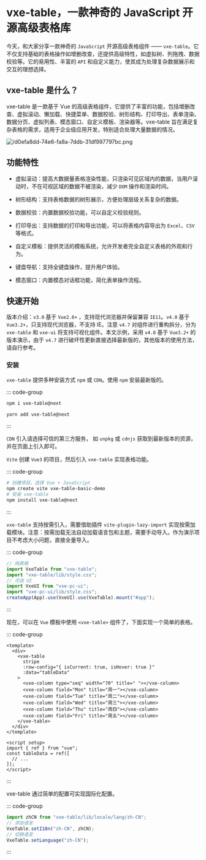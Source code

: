 # vxe-table，一款神奇的 JavaScript 开源高级表格库

<article-info/>

<link-tag :linkList="[{ linkType: 'git', linkText:'vxe-table',linkUrl:'https://github.com/x-extends/vxe-table'},{  linkText:'vxe-table 文档',linkUrl:'https://vxetable.cn/v3.8/#/table/start/install'}]" />

今天，和大家分享一款神奇的 `JavaScript` 开源高级表格组件 —— `vxe-table`。它不仅支持基础的表格操作如增删改查，还提供高级特性，如虚拟树、列拖拽、数据校验等。它的易用性、丰富的 `API` 和自定义能力，使其成为处理复杂数据展示和交互的理想选择。

## vxe-table 是什么？

vxe-table 是一款基于 Vue 的高级表格组件，它提供了丰富的功能，包括增删改查、虚拟滚动、懒加载、快捷菜单、数据校验、树形结构、打印导出、表单渲染、数据分页、虚拟列表、模态窗口、自定义模板、渲染器等。vxe-table 旨在满足复杂表格的需求，适用于企业级应用开发，特别适合处理大量数据的情况。

![/d0efa8dd-74e6-fa8a-7ddb-31df997797bc.png](/d0efa8dd-74e6-fa8a-7ddb-31df997797bc.png)

## 功能特性

- <el-text size="large" type="danger">虚拟滚动</el-text>：提高大数据量表格渲染性能，只渲染可见区域内的数据，当用户滚动时，不在可视区域的数据不被渲染，减少 `DOM` 操作和渲染时间。

- <el-text size="large" type="danger">树形结构</el-text>：支持表格数据的树形展示，方便处理层级关系复杂的数据。

- <el-text size="large" type="danger">数据校验</el-text>：内置数据校验功能，可以自定义校验规则。

- <el-text size="large" type="danger">打印导出</el-text>：支持数据的打印和导出功能，可以将表格内容导出为 `Excel`、`CSV` 等格式。

- <el-text size="large" type="danger">自定义模板</el-text>：提供灵活的模板系统，允许开发者完全自定义表格的外观和行为。

- <el-text size="large" type="danger">键盘导航</el-text>：支持全键盘操作，提升用户体验。

- <el-text size="large" type="danger">模态窗口</el-text>：内置模态对话框功能，简化表单操作流程。

## 快速开始

<el-text size="large" type="danger">版本介绍</el-text>：`v3.0` 基于 `Vue2.6+` ，支持现代浏览器并保留兼容 `IE11`。`v4.0` 基于 `Vue3.2+`，只支持现代浏览器，不支持 IE。注意 `v4.7` 对组件进行重构拆分，分为 `vxe-table` 和 `vxe-ui` 将支持可视化组件。本文示例，采用 `v4.0` 基于 `Vue3.2+` 的版本演示，由于 `v4.7` 进行破坏性更新直接选择最新版的，其他版本的使用方法，请自行参考<link-tag :linkList="[{  linkText:'vxe-table 文档',linkUrl:'https://vxetable.cn/v3.8/#/table/start/install'}]" />。

### 安装

`vxe-table` 提供多种安装方式 `npm` 或 `CDN`。使用 `npm` 安装最新版的。

::: code-group

```bash [npm]
npm i vxe-table@next
```

```bash [yarn]
yarn add vxe-table@next
```

:::

`CDN` 引入请选择可信的第三方服务， 如 `unpkg` 或 `cdnjs` 获取到最新版本的资源，并在页面上引入即可。

`Vite` 创建 `Vue3` 的项目，然后引入 `vxe-table` 实现表格功能。

::: code-group

```bash
# 创建项目，选择 Vue + JavaScript
npm create vite vxe-table-basic-demo
# 安装 vxe-table
npm install vxe-table@next
```

:::

`vxe-table` 支持按需引入，需要借助插件 `vite-plugin-lazy-import` 实现按需加载模块。注意：按需加载无法自动加载语言包和主题，需要手动导入。作为演示项目不考虑大小问题，直接全量导入。

::: code-group

```js
// 纯表格
import VxeTable from "vxe-table";
import "vxe-table/lib/style.css";
// 可选 UI
import VxeUI from "vxe-pc-ui";
import "vxe-pc-ui/lib/style.css";
createApp(App).use(VxeUI).use(VxeTable).mount("#app");
```

:::

现在，可以在 `Vue` 模板中使用 `<vxe-table>` 组件了，下面实现一个简单的表格。

::: code-group

```vue
<template>
  <div>
    <vxe-table
      stripe
      :row-config="{ isCurrent: true, isHover: true }"
      :data="tableData"
    >
      <vxe-column type="seq" width="70" title=" "></vxe-column>
      <vxe-column field="Mon" title="周一"></vxe-column>
      <vxe-column field="Tue" title="周二"></vxe-column>
      <vxe-column field="Wed" title="周三"></vxe-column>
      <vxe-column field="Thu" title="周四"></vxe-column>
      <vxe-column field="Fri" title="周五"></vxe-column>
    </vxe-table>
  </div>
</template>

<script setup>
import { ref } from "vue";
const tableData = ref([
  // ...
]);
</script>
```

:::

vxe-table 通过简单的配置可实现国际化配置。

::: code-group

```js
import zhCN from "vxe-table/lib/locale/lang/zh-CN";
// 添加语言
VxeTable.setI18n("zh-CN", zhCN);
// 切换语言
VxeTable.setLanguage("zh-CN");
```

:::
